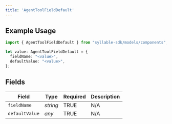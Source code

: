 ```yaml
---
title: 'AgentToolFieldDefault'
---
```


## Example Usage

```typescript
import { AgentToolFieldDefault } from "syllable-sdk/models/components";

let value: AgentToolFieldDefault = {
  fieldName: "<value>",
  defaultValue: "<value>",
};
```

## Fields

| Field              | Type               | Required           | Description        |
| ------------------ | ------------------ | ------------------ | ------------------ |
| `fieldName`        | *string*           | TRUE | N/A                |
| `defaultValue`     | *any*              | TRUE | N/A                |